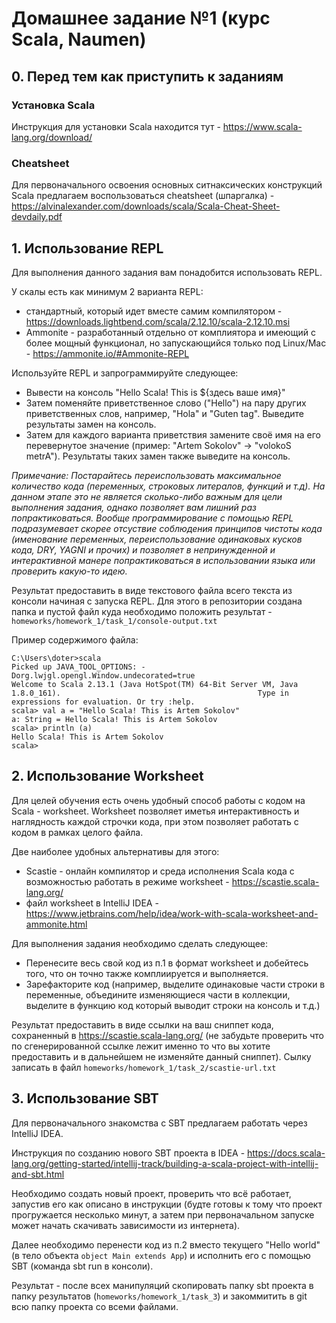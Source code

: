 # Домашнее задание №1 (курс Scala, Naumen)

## 0. Перед тем как приступить к заданиям

### Установка Scala
Инструкция для установки Scala находится тут - https://www.scala-lang.org/download/

### Cheatsheet
Для первоначального освоения основных ситнаксических конструкций Scala предлагаем воспользоваться cheatsheet (шпаргалка) - <a>https://alvinalexander.com/downloads/scala/Scala-Cheat-Sheet-devdaily.pdf</a>


## 1. Использование REPL

Для выполнения данного задания вам понадобится использовать REPL.

У скалы есть как минимум 2 варианта REPL:
- стандартный, который идет вместе самим компилятором - <a>https://downloads.lightbend.com/scala/2.12.10/scala-2.12.10.msi</a>
- Ammonite - разработанный отдельно от комплиятора и имеющий с более мощный функционал, но запускающийся только под Linux/Mac - <a>https://ammonite.io/#Ammonite-REPL</a>

Используйте REPL и запрограммируйте следующее:

- Вывести на консоль "Hello Scala! This is ${здесь ваше имя}"
- Затем поменяйте приветственное слово ("Hello") на пару других приветственных слов, например, "Hola" и "Guten tag". Выведите результаты замен на консоль.
- Затем для каждого варианта приветствия замените своё имя на его перевернутое значение (пример: "Artem Sokolov" -> "volokoS metrA"). Результаты таких замен также выведите на консоль.

*Примечание: Постарайтесь переиспользовать максимальное количество кода (переменных, строковых литералов, функций и т.д). На данном этапе это не является сколько-либо важным для цели выполнения задания, однако позволяет вам лишний раз попрактиковаться. Вообще программирование с помощью REPL подразумевает скорее отсуствие соблюдения принципов чистоты кода (именование переменных, переиспользование одинаковых кусков кода, DRY, YAGNI и прочих) и позволяет в непринужденной и интерактивной манере попрактиковаться в использовании языка или проверить какую-то идею.*

Результат предоставить в виде текстового файла всего текста из консоли начиная с запуска REPL. Для этого в репозитории создана папка и пустой файл куда необходимо положить результат - ```homeworks/homework_1/task_1/console-output.txt```

Пример содержимого файла:
```
C:\Users\doter>scala                                                                                                    Picked up JAVA_TOOL_OPTIONS: -Dorg.lwjgl.opengl.Window.undecorated=true                                                 Welcome to Scala 2.13.1 (Java HotSpot(TM) 64-Bit Server VM, Java 1.8.0_161).                                            Type in expressions for evaluation. Or try :help.                                                                                                                                                                                               scala> val a = "Hello Scala! This is Artem Sokolov"                                                                     a: String = Hello Scala! This is Artem Sokolov                                                                                                                                                                                                  scala> println (a)                                                                                                      Hello Scala! This is Artem Sokolov                                                                                                                                                                                                              scala>               
```
## 2. Использование Worksheet

Для целей обучения есть очень удобный способ работы с кодом на Scala - worksheet. Worksheet позволяет иметья интерактивность и наглядность каждой строчки кода, при этом позволяет работать с кодом в рамках целого файла.

Две наиболее удобных альтернативы для этого:
- Scastie - онлайн компилятор и среда исполнения Scala кода с возможностью работать в режиме worksheet - https://scastie.scala-lang.org/
- файл worksheet в IntelliJ IDEA - https://www.jetbrains.com/help/idea/work-with-scala-worksheet-and-ammonite.html

Для выполнения задания необходимо сделать следующее:
- Перенесите весь свой код из п.1 в формат worksheet и добейтесь того, что он точно также комплиируется и выполняется.
- Зарефакторите код (например, выделите одинаковые части строки в переменные, объедините изменяющиеся части в коллекции, выделите в функцию код который выводит строки на консоль и т.д.)

Результат предоставить в виде ссылки на ваш сниппет кода, сохраненный в https://scastie.scala-lang.org/ (не забудьте проверить что по сгенерированной ссылке лежит именно то что вы хотите предоставить и в дальнейшем не изменяйте данный сниппет). Сылку записать в файл  ```homeworks/homework_1/task_2/scastie-url.txt```

## 3. Использование SBT

Для первоначального знакомства с SBT предлагаем работать через IntelliJ IDEA.

Инструкция по созданию нового SBT проекта в IDEA - https://docs.scala-lang.org/getting-started/intellij-track/building-a-scala-project-with-intellij-and-sbt.html 

Необходимо создать новый проект, проверить что всё работает, запустив его как описано в инструкции (будте готовы к тому что проект прогружается несколько минут, а затем при первоначальном запуске может начать скачивать зависимости из интернета).

Далее необходимо перенести код из п.2 вместо текущего "Hello world" (в тело объекта ```object Main extends App```) и исполнить его с помощью SBT (команда sbt run в консоли).

Результат - после всех манипуляций скопировать папку sbt проекта в папку результатов (```homeworks/homework_1/task_3```) и закоммитить в git всю папку проекта со всеми файлами.

